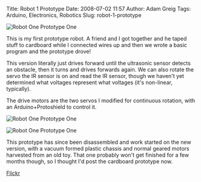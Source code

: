 Title: Robot 1 Prototype
Date: 2008-07-02 11:57
Author: Adam Greig
Tags: Arduino, Electronics, Robotics
Slug: robot-1-prototype

![Robot One Prototype One](http://static.flickr.com/3109/2580999463_10404b0421.jpg)

This is my first prototype robot. A friend and I got together and he
taped stuff to cardboard while I connected wires up and then we wrote a
basic program and the prototype drove!

This version literally just drives forward until the ultrasonic sensor
detects an obstacle, then it turns and drives forwards again. We can
also rotate the servo the IR sensor is on and read the IR sensor, though
we haven't yet determined what voltages represent what voltages (it's
non-linear, typically).

The drive motors are the two servos I modified for continuous rotation,
with an Arduino+Protoshield to control it.

![Robot One Prototype One](http://static.flickr.com/3077/2580997781_15178f74ea.jpg)

![Robot One Prototype One](http://static.flickr.com/3260/2580994365_5f3d32f917.jpg)

This prototype has since been disassembled and work started on the new
version, with a vacuum formed plastic chassis and normal geared motors
harvested from an old toy. That one probably won't get finished for a
few months though, so I thought I'd post the cardboard prototype now.

[Flickr](http://www.flickr.com/photos/7320302@N07/2580997781/)
